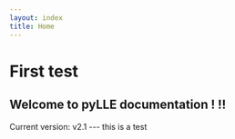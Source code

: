 ```yaml
---
layout: index
title: Home
---
```


# First test

## Welcome to pyLLE documentation ! !! 

Current version: v2.1 --- this is a test


